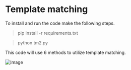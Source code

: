 # Template matching

To install and run the code make the following steps.

> pip install -r requirements.txt

> python tm2.py

This code will use 6 methods to utilize template matching.

![image](https://user-images.githubusercontent.com/29722241/131762940-f32e2dfa-3990-4535-99ed-8672a8d51323.png)


